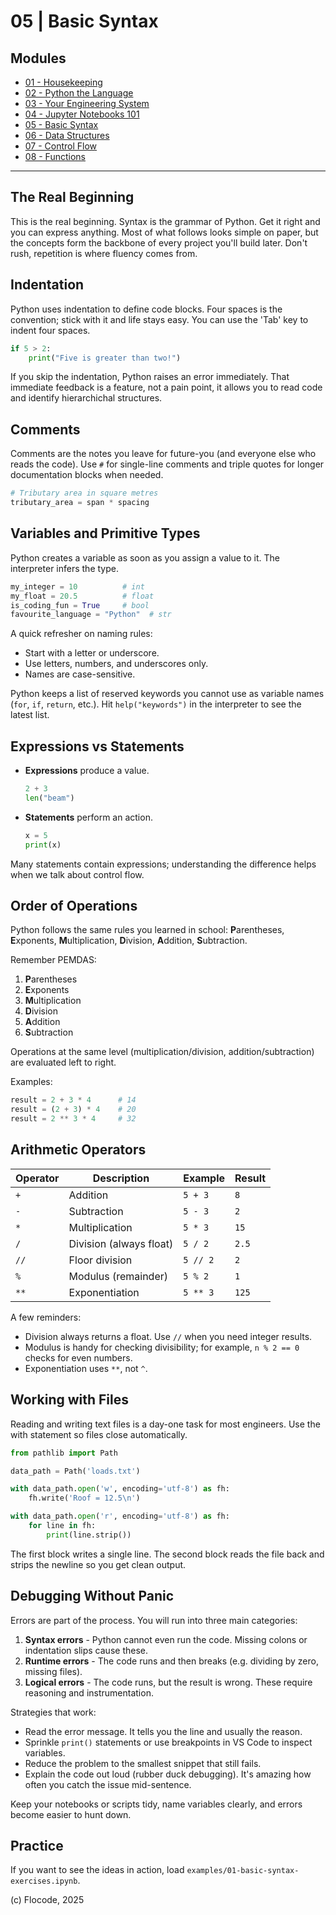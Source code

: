 # 05 | Basic Syntax

## Modules

- [01 - Housekeeping](01-housekeeping.md)
- [02 - Python the Language](02-python-the-language.md)
- [03 - Your Engineering System](03-your-engineering-system.md)
- [04 - Jupyter Notebooks 101](04-jupyter-notebooks-101.md)
- [05 - Basic Syntax](05-basic-syntax.md)
- [06 - Data Structures](06-data-structures.md)
- [07 - Control Flow](07-control-flow.md)
- [08 - Functions](08-functions.md)

---

## The Real Beginning

This is the real beginning. Syntax is the grammar of Python. Get it right and you can express anything. Most of what follows looks simple on paper, but the concepts form the backbone of every project you'll build later. Don't rush, repetition is where fluency comes from.

## Indentation

Python uses indentation to define code blocks. Four spaces is the convention; stick with it and life stays easy. You can use the 'Tab' key to indent four spaces.

```python
if 5 > 2:
    print("Five is greater than two!")
```

If you skip the indentation, Python raises an error immediately. That immediate feedback is a feature, not a pain point, it allows you to read code and identify hierarchichal structures.

## Comments

Comments are the notes you leave for future-you (and everyone else who reads the code). Use `#` for single-line comments and triple quotes for longer documentation blocks when needed.

```python
# Tributary area in square metres
tributary_area = span * spacing
```

## Variables and Primitive Types

Python creates a variable as soon as you assign a value to it. The interpreter infers the type.

```python
my_integer = 10          # int
my_float = 20.5          # float
is_coding_fun = True     # bool
favourite_language = "Python"  # str
```

A quick refresher on naming rules:

- Start with a letter or underscore.
- Use letters, numbers, and underscores only.
- Names are case-sensitive.

Python keeps a list of reserved keywords you cannot use as variable names (`for`, `if`, `return`, etc.). Hit `help("keywords")` in the interpreter to see the latest list.

## Expressions vs Statements

- **Expressions** produce a value.

    ```python
    2 + 3
    len("beam")
    ```

- **Statements** perform an action.

    ```python
    x = 5
    print(x)
    ```

Many statements contain expressions; understanding the difference helps when we talk about control flow.

## Order of Operations

Python follows the same rules you learned in school: **P**arentheses, **E**xponents, **M**ultiplication, **D**ivision, **A**ddition, **S**ubtraction.

Remember PEMDAS:

1. **P**arentheses
2. **E**xponents
3. **M**ultiplication
4. **D**ivision
5. **A**ddition
6. **S**ubtraction

Operations at the same level (multiplication/division, addition/subtraction) are evaluated left to right.

Examples:

```python
result = 2 + 3 * 4      # 14
result = (2 + 3) * 4    # 20
result = 2 ** 3 * 4     # 32
```

## Arithmetic Operators

| Operator | Description | Example | Result |
| --- | --- | --- | --- |
| `+` | Addition | `5 + 3` | `8` |
| `-` | Subtraction | `5 - 3` | `2` |
| `*` | Multiplication | `5 * 3` | `15` |
| `/` | Division (always float) | `5 / 2` | `2.5` |
| `//` | Floor division | `5 // 2` | `2` |
| `%` | Modulus (remainder) | `5 % 2` | `1` |
| `**` | Exponentiation | `5 ** 3` | `125` |

A few reminders:

- Division always returns a float. Use `//` when you need integer results.
- Modulus is handy for checking divisibility; for example, `n % 2 == 0` checks for even numbers.
- Exponentiation uses `**`, not `^`.

## Working with Files

Reading and writing text files is a day-one task for most engineers. Use the with statement so files close automatically.

```python
from pathlib import Path

data_path = Path('loads.txt')

with data_path.open('w', encoding='utf-8') as fh:
    fh.write('Roof = 12.5\n')

with data_path.open('r', encoding='utf-8') as fh:
    for line in fh:
        print(line.strip())
```

The first block writes a single line. The second block reads the file back and strips the newline so you get clean output.


## Debugging Without Panic

Errors are part of the process. You will run into three main categories:

1. **Syntax errors** - Python cannot even run the code. Missing colons or indentation slips cause these.
2. **Runtime errors** - The code runs and then breaks (e.g. dividing by zero, missing files).
3. **Logical errors** - The code runs, but the result is wrong. These require reasoning and instrumentation.

Strategies that work:

- Read the error message. It tells you the line and usually the reason.
- Sprinkle `print()` statements or use breakpoints in VS Code to inspect variables.
- Reduce the problem to the smallest snippet that still fails.
- Explain the code out loud (rubber duck debugging). It's amazing how often you catch the issue mid-sentence.

Keep your notebooks or scripts tidy, name variables clearly, and errors become easier to hunt down.

## Practice

If you want to see the ideas in action, load `examples/01-basic-syntax-exercises.ipynb`.

(c) Flocode, 2025

